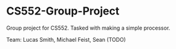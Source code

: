 # CS552-Group-Project
Group project for CS552. Tasked with making a simple processor.

Team: Lucas Smith, Michael Feist, Sean (TODO)
